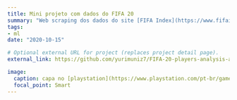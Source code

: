 ```yaml
---
title: Mini projeto com dados do FIFA 20
summary: "Web scraping dos dados do site [FIFA Index](https://www.fifaindex.com/), análise exploratória, construção de API e web app para previsão de salários e posições de jogadores. "
tags:
- ml
date: "2020-10-15"

# Optional external URL for project (replaces project detail page).
external_link: https://github.com/yurimuniz7/FIFA-20-players-analysis-and-predictions

image:
  caption: capa no [playstation](https://www.playstation.com/pt-br/games/ea-sports-fifa-20-ps4/)
  focal_point: Smart
---
```

